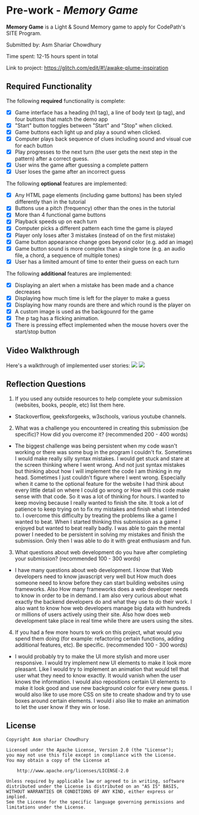 # Pre-work - *Memory Game*

**Memory Game** is a Light & Sound Memory game to apply for CodePath's SITE Program. 

Submitted by: Asm Shariar Chowdhury 

Time spent: 12-15 hours spent in total

Link to project: https://glitch.com/edit/#!/awake-plume-inspiration

## Required Functionality

The following **required** functionality is complete:

* [x] Game interface has a heading (h1 tag), a line of body text (p tag), and four buttons that match the demo app
* [x] "Start" button toggles between "Start" and "Stop" when clicked. 
* [x] Game buttons each light up and play a sound when clicked. 
* [x] Computer plays back sequence of clues including sound and visual cue for each button
* [x] Play progresses to the next turn (the user gets the next step in the pattern) after a correct guess. 
* [x] User wins the game after guessing a complete pattern
* [x] User loses the game after an incorrect guess

The following **optional** features are implemented:

* [x] Any HTML page elements (including game buttons) has been styled differently than in the tutorial
* [x] Buttons use a pitch (frequency) other than the ones in the tutorial
* [x] More than 4 functional game buttons
* [x] Playback speeds up on each turn
* [x] Computer picks a different pattern each time the game is played
* [x] Player only loses after 3 mistakes (instead of on the first mistake)
* [x] Game button appearance change goes beyond color (e.g. add an image)
* [x] Game button sound is more complex than a single tone (e.g. an audio file, a chord, a sequence of multiple tones)
* [x] User has a limited amount of time to enter their guess on each turn

The following **additional** features are implemented:

- [x] Displaying an alert when a mistake has been made and a chance decreases
- [x] Displaying how much time is left for the player to make a guess
- [x] Displaying how many rounds are there and which round is the player on
- [x] A custom image is used as the backgounrd for the game
- [x] The p tag has a flicking animation. 
- [x] There is pressing effect implemented when the mouse hovers over the start/stop button

## Video Walkthrough

Here's a walkthrough of implemented user stories:
![](https://imgur.com/k6gJzm2.gif)
![](https://imgur.com/T3EGuwO.gif)


## Reflection Questions
1. If you used any outside resources to help complete your submission (websites, books, people, etc) list them here. 

- Stackoverflow, geeksforgeeks, w3schools, various youtube channels. 

2. What was a challenge you encountered in creating this submission (be specific)? How did you overcome it? (recommended 200 - 400 words) 

- The biggest challenge was being persistent when my code wasn't working or there was some bug in the program I couldn't fix. 
  Sometimes I would make really silly syntax mistakes. I would get stuck and stare at the screen thinking where I went wrong. 
  And not just syntax mistakes but thinking about how I will implement the code I am thinking in my head. Sometimes I just couldn't 
  figure where I went wrong. Especially when it came to the optional feature for the website I had think about every little detail 
  on where I could go wrong or How will this code make sense with that code. So it was a lot of thinking for hours. I wanted to keep 
  moving because I really wanted to finish the site. It took a lot of patience to keep trying on to fix my mistakes and finish what I 
  intended to. I overcome this difficulty by treating the problems like a game I wanted to beat. When I started thinking this submission as 
  a game I enjoyed but wanted to beat really badly. I was able to gain the mental power I needed to be persistent in solving my mistakes 
  and finish the submission. Only then I was able to do it with great enthusiasm and fun. 
 

3. What questions about web development do you have after completing your submission? (recommended 100 - 300 words) 

- I have many questions about web development. I know that Web developers need to know javascript very well but How much does someone 
  need to know before they can start building websites using frameworks. Also How many frameworks does a web developer needs to know 
  in order to be in demand. I am also very curious about what exactly the backend developers do and what they use to do their work. 
  I also want to know how web developers manage big data with hundreds or millions of users actively using their site. Also how does 
  web development take place in real time while there are users using the sites. 


4. If you had a few more hours to work on this project, what would you spend them doing (for example: refactoring certain functions, adding additional features, etc). Be specific. (recommended 100 - 300 words) 

- I would probably try to make the UI more stylish and more user responsive. I would try implement new UI elements to make it look
  more pleasant. Like I would try to implement an animation that would tell that user what they need to know exactly. It would vanish 
  when the user knows the information. I would also repositions certain UI elements to make it look good and use new background color 
  for every new guess. I would also like to use more CSS on site to create shadow and try to use boxes around certain elements. I would 
  i also like to make an animation to let the user know if they win or lose.  
 


## License

    Copyright Asm shariar Chowdhury

    Licensed under the Apache License, Version 2.0 (the "License");
    you may not use this file except in compliance with the License.
    You may obtain a copy of the License at

        http://www.apache.org/licenses/LICENSE-2.0

    Unless required by applicable law or agreed to in writing, software
    distributed under the License is distributed on an "AS IS" BASIS,
    WITHOUT WARRANTIES OR CONDITIONS OF ANY KIND, either express or implied.
    See the License for the specific language governing permissions and
    limitations under the License.